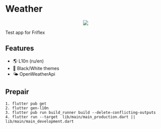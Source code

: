 # Weather
<p align="center">
  <img src="https://user-images.githubusercontent.com/73243128/233706717-3f0d491b-b9bb-44c3-847f-f0883afc7c1c.png">
</p>

Test app for Friflex

## Features

 - 🌎 L10n (ru/en)
 - 🖤 Black/White themes
 - 🌤️ OpenWeatherApi

## Prepair
```
1. flutter pub get
2. flutter gen-l10n
3. flutter pub run build_runner build --delete-conflicting-outputs  
4. flutter run --target  lib/main/main_production.dart || lib/main/main_development.dart 
```



